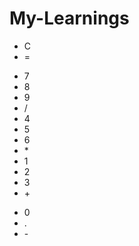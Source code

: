 # My-Learnings

<!DOCTYPE html>
<html>
  <head>
    <title>Calculator</title>
    <link type="text/css" rel="stylesheet" href="Static/style.css">
    <script type="text/javascript" src="Scripts/calc.js"></script>
  </head>
  <body>
    <div id="container">
      <p id=output></p>
      <div id="buttons">
        <ul class=top>
          <li>C</li>
          <li>=</li>
        </ul>
        <ul class="middle">
          <li>7</li>
          <li>8</li>
          <li>9</li>
          <li>/</li>
          <li>4</li>
          <li>5</li>
          <li>6</li>
          <li>*</li>
          <li>1</li>
          <li>2</li>
          <li>3</li>
          <li>+</li>
        </ul>
        <ul class="bottom">
          <li class="zero">0</li>
          <li class="decimal">.</li>
          <li class="minus">-</li>
        </ul>
      </div>
    </div>
  </body>
</html>
